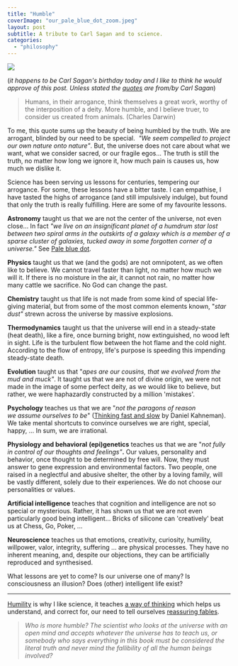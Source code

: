```yaml
---
title: "Humble"
coverImage: "our_pale_blue_dot_zoom.jpeg"
layout: post
subtitle: A tribute to Carl Sagan and to science.
categories: 
  - "philosophy"
---
```


![]({{site.baseurl}}/assets/humble/{{page.coverImage}})

(_it happens to be Carl Sagan's birthday today and I like to think he would approve of this post. Unless stated the [quotes](https://www.goodreads.com/author/quotes/10538.Carl_Sagan) are from/by Carl Sagan_)

> Humans, in their arrogance, think themselves a great work, worthy of the interposition of a deity. More humble, and I believe truer, to consider us created from animals. (Charles Darwin)

To me, this quote sums up the beauty of being humbled by the truth. We are arrogant, blinded by our need to be special.  _"We seem compelled to project our own nature onto nature"_. But, the universe does not care about what we want, what we consider sacred, or our fragile egos... The truth is still the truth, no matter how long we ignore it, how much pain is causes us, how much we dislike it.

Science has been serving us lessons for centuries, tempering our arrogance. For some, these lessons have a bitter taste. I can empathise, I have tasted the highs of arrogance (and still impulsively indulge), but found that only the truth is really fulfilling. Here are some of my favourite lessons.

**Astronomy** taught us that we are not the center of the universe, not even close... In fact _"we live on an insignificant planet of a humdrum star lost between two spiral arms in the outskirts of a galaxy which is a member of a sparse cluster of galaxies, tucked away in some forgotten corner of a universe."_ See [Pale blue dot](https://www.youtube.com/watch?v=wupToqz1e2g).

**Physics** taught us that we (and the gods) are not omnipotent, as we often like to believe. We cannot travel faster than light, no matter how much we will it. If there is no moisture in the air, it cannot not rain, no matter how many cattle we sacrifice. No God can change the past.

**Chemistry** taught us that life is not made from some kind of special life-giving material, but from some of the most common elements known, "_star dust"_ strewn across the universe by massive explosions.

**Thermodynamics** taught us that the universe will end in a steady-state (heat death), like a fire, once burning bright, now extinguished, no wood left in sight. Life is the turbulent flow between the hot flame and the cold night. According to the flow of entropy, life's purpose is speeding this impending steady-state death.

**Evolution** taught us that "_apes are our cousins, that we evolved from the mud and muck"_. It taught us that we are not of divine origin, we were not made in the image of some perfect deity, as we would like to believe, but rather, we were haphazardly constructed by a million 'mistakes'.

**Psychology** teaches us that we are "_not the paragons of reason we assume ourselves to be_" ([Thinking fast and slow](https://www.goodreads.com/book/show/11468377-thinking-fast-and-slow) by Daniel Kahneman). We take mental shortcuts to convince ourselves we are right, special, happy, ... In sum, we are irrational.

**Physiology and behavioral** **(epi)genetics** teaches us that we are "_not_ _fully in control of our thoughts and feelings"_**.** Our values, personality and behavior, once thought to be determined by free will. Now, they must answer to gene expression and environmental factors. Two people, one raised in a neglectful and abusive shelter, the other by a loving family, will be vastly different, solely due to their experiences. We do not choose our personalities or values.

**Artificial intelligence** teaches that cognition and intelligence are not so special or mysterious. Rather, it has shown us that we are not even particularly good being intelligent... Bricks of silicone can 'creatively' beat us at Chess, Go, Poker, ...

**Neuroscience** teaches us that emotions, creativity, curiosity, humility, willpower, valor, integrity, suffering ... are physical processes. They have no inherent meaning, and, despite our objections, they can be artificially reproduced and synthesised.

What lessons are yet to come? Is our universe one of many? Is consciousness an illusion? Does (other) intelligent life exist?

* * *

[Humility](https://www.youtube.com/watch?v=o8GA2w-qrcg) is why I like science, it teaches [a way of thinking](https://www.youtube.com/watch?v=J1cNaFG1VII) which helps us understand, and correct for, our need to tell ourselves [reassuring fables](https://www.youtube.com/watch?v=Sd4jTUF3CLo).

> _Who is more humble? The scientist who looks at the universe with an open mind and accepts whatever the universe has to teach us, or somebody who says everything in this book must be considered the literal truth and never mind the fallibility of all the human beings involved?_
